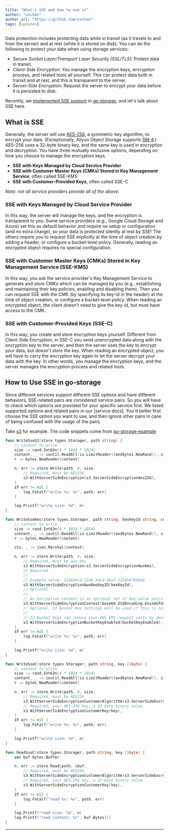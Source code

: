 ```yaml
---
title: "What's SSE and how to use it"
author: "xxchan"
author_url: "https://github.com/xxchan"
tags: [updates]
---
```


Data protection includes protecting data while in transit (as it travels to and from the server) and at rest (while it is stored on disk). You can do the following to protect your data when using storage services:

- *Secure Socket Layer/Transport Layer Security (SSL/TLS)*: Protect data in transit.
- *Client-Side Encryption*: You manage the encryption keys, encryption process, and related tools all yourself. This can protect data both in transit and at rest, and this is transparent to the server.
- *Server-Side Encryption*: Request the server to encrypt your data before it is persisted to disk. 

Recently, we [implemented SSE support](https://github.com/aos-dev/go-storage/issues/523) in [go-storage], and let's talk about SSE here.

## What is SSE

Generally, the server will use [AES-256], a symmetric-key algorithm, to encrypt your data. (Exceptionally, Aliyun Object Storage supports [SM-4].) AES-256 uses a 32-byte binary key, and the same key is used in encryption and decryption. You have three mutually exclusive options, depending on how you choose to manage the encryption keys.

- **SSE with Keys Managed by Cloud Service Provider**
- **SSE with Customer Master Keys (CMKs) Stored in Key Management Service**, often called SSE-KMS
- **SSE with Customer-Provided Keys**, often called SSE-C

*Note: not all service providers provide all of the above.*

### SSE with Keys Managed by Cloud Service Provider

In this way, the server will manage the keys, and the encryption is transparent to you. Some service providers (e.g., Google Cloud Storage and Azure) set this as default behavior and require no setup or configuration (and no extra charge), so your data is protected silently at rest by SSE! The others require you to request SSE explicitly at the time of object creation by adding a header, or configure a bucket-level policy. Generally, reading an encrypted object requires no special configuration.

### SSE with Customer Master Keys (CMKs) Stored in Key Management Service (SSE-KMS)

In this way, you ask the service provider's Key Management Service to generate and store CMKs which can be managed by you (e.g., establishing and maintaining their key policies, enabling and disabling them). Then you can request SSE with the CMK (by specifying its key-id in the header) at the time of object creation, or configure a bucket-level policy. When reading an encrypted object, the client doesn't need to give the key-id, but must have access to the CMK. 

### SSE with Customer-Provided Keys (SSE-C)

In this way, you create and store encryption keys yourself. Different from Client-Side Encryption, in SSE-C you send unencrypted data along with the encryption key to the server, and then the server uses the key to encrypt your data, but doesn't store the key. When reading an encrypted object, you will have to carry the encryption key again to let the server decrypt your data with the key. In other words, you manage the encryption keys, and the server manages the encryption process and related tools.

## How to Use SSE in go-storage

Since different services support different SSE options and have different behaviors, SSE-related pairs are considered service pairs. So you will have to check which options are provided for your specific service first. We listed supported options and related pairs in our [service docs]. You'd better first choose the SSE option you want to use, and then ignore other pairs in case of being confused with the usage of the pairs.

Take [s3] for example. The code snippets come from [go-storage-example]

```go
func WriteSseS3(store types.Storager, path string) {
	// content to write
	size := rand.Int63n(4 * 1024 * 1024)
	content, _ := ioutil.ReadAll(io.LimitReader(randbytes.NewRand(), size))
	r := bytes.NewReader(content)

	n, err := store.Write(path, r, size,
		// Required, must be AES256
		s3.WithServerSideEncryption(s3.ServerSideEncryptionAes256),
	)
	if err != nil {
		log.Fatalf("write %v: %v", path, err)
	}

	log.Printf("write size: %d", n)
}

func WriteSseKms(store types.Storager, path string, kmsKeyId string, context map[string]string, bucketKeyEnabled bool) {
	// content to write
	size := rand.Int63n(4 * 1024 * 1024)
	content, _ := ioutil.ReadAll(io.LimitReader(randbytes.NewRand(), size))
	r := bytes.NewReader(content)

	ctx, _ := json.Marshal(context)

	n, err := store.Write(path, r, size,
		// Required, must be aws:kms
		s3.WithServerSideEncryption(s3.ServerSideEncryptionAwsKms),
		// Required
		//
		// Example value: 1234abcd-12ab-34cd-56ef-1234567890ab
		s3.WithServerSideEncryptionAwsKmsKeyID(kmsKeyId),
		// Optional
		//
		// An encryption context is an optional set of key-value pairs that can contain additional contextual information about the data. https://docs.aws.amazon.com/AmazonS3/latest/userguide/UsingKMSEncryption.html#encryption-context
		s3.WithServerSideEncryptionContext(base64.StdEncoding.EncodeToString(ctx)),
		// Optional, S3 Bucket Key settings will be used if this is not specified.
		//
		// S3 Bucket Keys can reduce your AWS KMS request costs by decreasing the request traffic from Amazon S3 to AWS KMS. https://docs.aws.amazon.com/AmazonS3/latest/userguide/UsingKMSEncryption.html#sse-kms-bucket-keys
		s3.WithServerSideEncryptionBucketKeyEnabled(bucketKeyEnabled),
	)
	if err != nil {
		log.Fatalf("write %v: %v", path, err)
	}

	log.Printf("write size: %d", n)
}

func WriteSseC(store types.Storager, path string, key []byte) {
	// content to write
	size := rand.Int63n(4 * 1024 * 1024)
	content, _ := ioutil.ReadAll(io.LimitReader(randbytes.NewRand(), size))
	r := bytes.NewReader(content)

	n, err := store.Write(path, r, size,
		// Required, must be AES256
		s3.WithServerSideEncryptionCustomerAlgorithm(s3.ServerSideEncryptionAes256),
		// Required, your AES-256 key, a 32-byte binary value
		s3.WithServerSideEncryptionCustomerKey(key),
	)
	if err != nil {
		log.Fatalf("write %v: %v", path, err)
	}

	log.Printf("write size: %d", n)
}

func ReadSseC(store types.Storager, path string, key []byte) {
	var buf bytes.Buffer

	n, err := store.Read(path, &buf,
		// Required, must be AES256
		s3.WithServerSideEncryptionCustomerAlgorithm(s3.ServerSideEncryptionAes256),
		// Required, your AES-256 key, a 32-byte binary value
		s3.WithServerSideEncryptionCustomerKey(key),
	)
	if err != nil {
		log.Fatalf("read %v: %v", path, err)
	}

	log.Printf("read size: %d", n)
	log.Printf("read content: %s", buf.Bytes())
}
```

---

[go-storage]: https://github.com/aos-dev/go-storage
[AES-256]: https://en.wikipedia.org/wiki/Advanced_Encryption_Standard
[SM-4]: https://en.wikipedia.org/wiki/SM4_(cipher)
[servide docs]: ../docs/services/index
[s3]: ../docs/go-storage/services/s3#server-side-encryption-sse
[go-storage-example]: https://github.com/aos-dev/go-storage-example